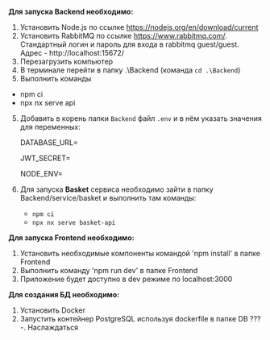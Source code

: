**Для запуска Backend необходимо:** 
1. Установить Node.js по ссылке https://nodejs.org/en/download/current
2. Установить RabbitMQ по ссылке https://www.rabbitmq.com/. Стандартный логин и пароль для входа в rabbitmq guest/guest. Адрес - http://localhost:15672/
3. Перезагрузить компьютер
4. В терминале перейти в папку .\Backend (команда `cd .\Backend`)
5. Выполнить команды
- npm ci
- npx nx serve api
5. Добавить в корень папки `Backend` файл `.env` и в нём указать значения для переменных:

   DATABASE_URL=

   JWT_SECRET=

   NODE_ENV=

6. Для запуска **Basket** сервиса необходимо зайти в папку Backend/service/basket и выполнить там команды:
   - `npm ci`
   - `npx nx serve basket-api`

**Для запуска Frontend необходимо:**
1. Установить необходимые компоненты командой 'npm install' в папке Frontend
2. Выполнить команду 'npm run dev' в папке Frontend
3. Приложение будет доступно в dev режиме по localhost:3000

**Для создания БД необходимо:**
1. Установить Docker
2. Запустить контейнер PostgreSQL используя dockerfile в папке DB
???
-. Наслаждаться
